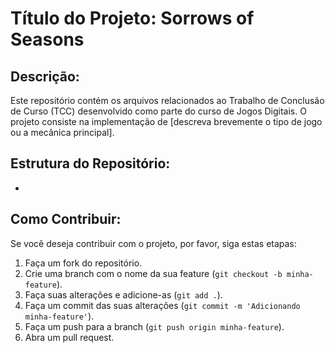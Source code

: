 # Título do Projeto: Sorrows of Seasons

## Descrição:
Este repositório contém os arquivos relacionados ao Trabalho de Conclusão de Curso (TCC) desenvolvido como parte do curso de Jogos Digitais. O projeto consiste na implementação de [descreva brevemente o tipo de jogo ou a mecânica principal].

## Estrutura do Repositório:
- 

## Como Contribuir:
Se você deseja contribuir com o projeto, por favor, siga estas etapas:

1. Faça um fork do repositório.
2. Crie uma branch com o nome da sua feature (`git checkout -b minha-feature`).
3. Faça suas alterações e adicione-as (`git add .`).
4. Faça um commit das suas alterações (`git commit -m 'Adicionando minha-feature'`).
5. Faça um push para a branch (`git push origin minha-feature`).
6. Abra um pull request.
